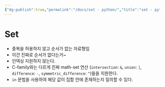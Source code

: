 ```yaml
---
{"dg-publish":true,"permalink":"/docs/set - python/","title":"set - python"}
---
```



# Set

- 중복을 허용하지 않고 순서가 없는 자료형임
- 이건 진짜로 순서가 없다는거~
- 인덱싱 지원하지 않는다.
- C-family와는 다르게 진짜 math-set 연산 (`intersection`: `&`, `union`: `|`, `difference`: `-`, `symmetric_difference`: `^`)들을 지원한다.
- `in` 문법을 사용하여 해당 값이 집합 안에 존재하는지 질의할 수 있다.
